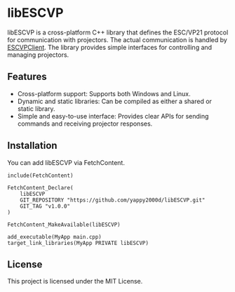 # libESCVP
libESCVP is a cross-platform C++ library that defines the ESC/VP21 protocol for communication with projectors. The actual communication is handled by [ESCVPClient](). The library provides simple interfaces for controlling and managing projectors.

## Features
+ Cross-platform support: Supports both Windows and Linux.
+ Dynamic and static libraries: Can be compiled as either a shared or static library.
+ Simple and easy-to-use interface: Provides clear APIs for sending commands and receiving projector responses.

## Installation
You can add libESCVP via FetchContent.
```
include(FetchContent)

FetchContent_Declare(
    libESCVP
    GIT_REPOSITORY "https://github.com/yappy2000d/libESCVP.git"
    GIT_TAG "v1.0.0"
)

FetchContent_MakeAvailable(libESCVP)

add_executable(MyApp main.cpp)
target_link_libraries(MyApp PRIVATE libESCVP)
```
## License
This project is licensed under the MIT License.
